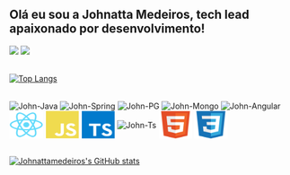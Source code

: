 ## Olá eu sou a Johnatta Medeiros, tech lead apaixonado por desenvolvimento!
<div> 
<a href = "mailto:johnattamedeiros@gmail.com"><img src="https://img.shields.io/badge/-Gmail-%23333?style=for-the-badge&logo=gmail&logoColor=white" target="_blank"></a>
<a href="https://www.linkedin.com/in/johnattamedeiros/" target="_blank"><img src="https://img.shields.io/badge/-LinkedIn-%230077B5?style=for-the-badge&logo=linkedin&logoColor=white" target="_blank"></a> 
</div><br>


[![Top Langs](https://github-readme-stats.vercel.app/api/top-langs/?username=johnattamedeiros&show_icons=true&layout=compact)](https://github.com/anuraghazra/github-readme-stats)  
<div style="display: inline_block"><br>
  
      
  <img align="center" alt="John-Java" height="50" width="60" src="https://cdn.jsdelivr.net/gh/devicons/devicon/icons/java/java-original-wordmark.svg" />
  <img align="center" alt="John-Spring" height="50" width="60" src="https://cdn.jsdelivr.net/gh/devicons/devicon/icons/spring/spring-original-wordmark.svg" />
  <img align="center" alt="John-PG" height="50" width="60" src="https://cdn.jsdelivr.net/gh/devicons/devicon/icons/postgresql/postgresql-plain-wordmark.svg" />
  
  <img align="center" alt="John-Mongo" height="50" width="60" src="https://cdn.jsdelivr.net/gh/devicons/devicon/icons/mongodb/mongodb-plain-wordmark.svg" />
          
          
  <img align="center" alt="John-Angular" height="50" width="60" src="https://cdn.jsdelivr.net/gh/devicons/devicon/icons/angularjs/angularjs-original.svg" />
  <img align="center" alt="John-React" height="50" width="60" src="https://raw.githubusercontent.com/devicons/devicon/master/icons/react/react-original.svg">       
  <img align="center" alt="John-Js" height="50" width="60" src="https://raw.githubusercontent.com/devicons/devicon/master/icons/javascript/javascript-plain.svg">
  <img align="center" alt="John-Ts" height="50" width="60" src="https://raw.githubusercontent.com/devicons/devicon/master/icons/typescript/typescript-plain.svg">
  <img align="center" alt="John-Ts" height="50" width="60" src="https://cdn.jsdelivr.net/gh/devicons/devicon/icons/php/php-plain.svg" />
  <img align="center" alt="John-HTML" height="50" width="60" src="https://raw.githubusercontent.com/devicons/devicon/master/icons/html5/html5-original.svg">
  <img align="center" alt="John-CSS" height="50" width="60" src="https://raw.githubusercontent.com/devicons/devicon/master/icons/css3/css3-original.svg">
 
</div><br>

[![Johnattamedeiros's GitHub stats](https://github-readme-stats.vercel.app/api?username=johnattamedeiros&hide=contribs&show_icons=true)](https://github.com/anuraghazra/github-readme-stats)

 

